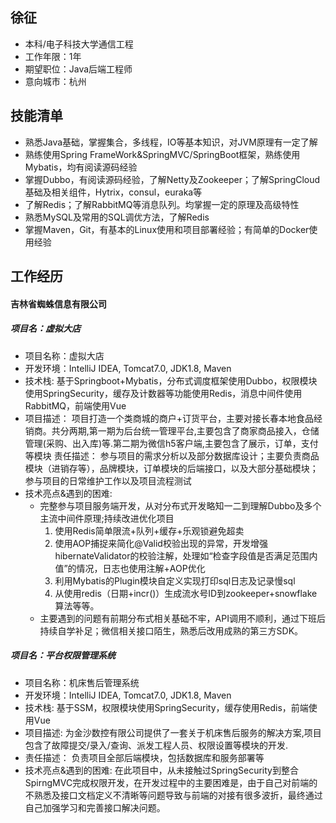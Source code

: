 

## 徐征
 - 本科/电子科技大学通信工程 
 - 工作年限：1年
 - 期望职位：Java后端工程师
 - 意向城市：杭州
## 技能清单
- 熟悉Java基础，掌握集合，多线程，IO等基本知识，对JVM原理有一定了解
- 熟练使用Spring FrameWork&SpringMVC/SpringBoot框架，熟练使用Mybatis，均有阅读源码经验
- 掌握Dubbo，有阅读源码经验，了解Netty及Zookeeper；了解SpringCloud基础及相关组件，Hytrix，consul，euraka等
- 了解Redis；了解RabbitMQ等消息队列。均掌握一定的原理及高级特性
- 熟悉MySQL及常用的SQL调优方法，了解Redis
- 掌握Maven，Git，有基本的Linux使用和项目部署经验；有简单的Docker使用经验

## 工作经历

#### **吉林省蜘蛛信息有限公司**

##### **项目名：虚拟大店**
- 项目名称：虚拟大店  
- 开发环境：IntelliJ IDEA, Tomcat7.0, JDK1.8, Maven
- 技术栈: 基于Springboot+Mybatis，分布式调度框架使用Dubbo，权限模块使用SpringSecurity，缓存及计数器等功能使用Redis，消息中间件使用RabbitMQ，前端使用Vue
- 项目描述：
项目打造一个类商城的商户+订货平台，主要对接长春本地食品经销商。共分两期,第一期为后台统一管理平台,主要包含了商家商品接入，仓储管理(采购、出入库)等.第二期为微信h5客户端,主要包含了展示，订单，支付等模块
责任描述：
参与项目的需求分析以及部分数据库设计；主要负责商品模块（进销存等），品牌模块，订单模块的后端接口，以及大部分基础模块；参与项目的日常维护工作以及项目流程测试
- 技术亮点&遇到的困难:
    - 完整参与项目服务端开发，从对分布式开发略知一二到理解Dubbo及多个主流中间件原理;持续改进优化项目
        1. 使用Redis简单限流+队列+缓存+乐观锁避免超卖
        2. 使用AOP捕捉来简化@Valid校验出现的异常，开发增强hibernateValidator的校验注解，处理如“检查字段值是否满足范围内值”的情况，日志也使用注解+AOP优化
        3. 利用Mybatis的Plugin模块自定义实现打印sql日志及记录慢sql
        4. 从使用redis（日期+incr()）生成流水号ID到zookeeper+snowflake算法等等。
    - 主要遇到的问题有前期分布式相关基础不牢，API调用不顺利，通过下班后持续自学补足；微信相关接口陌生，熟悉后改用成熟的第三方SDK。

##### **项目名：平台权限管理系统**
- 项目名称：机床售后管理系统 
- 开发环境：IntelliJ IDEA, Tomcat7.0, JDK1.8, Maven
- 技术栈: 基于SSM，权限模块使用SpringSecurity，缓存使用Redis，前端使用Vue
- 项目描述: 为金沙数控有限公司提供了一套关于机床售后服务的解决方案,项目包含了故障提交/录入/查询、派发工程人员、权限设置等模块的开发.
- 责任描述：
负责项目全部后端模块，包括数据库和服务部署等
- 技术亮点&遇到的困难:
在此项目中，从未接触过SpringSecurity到整合SpirngMVC完成权限开发，在开发过程中的主要困难是，由于自己对前端的不熟悉及接口文档定义不清晰等问题导致与前端的对接有很多波折，最终通过自己加强学习和完善接口解决问题。



      
